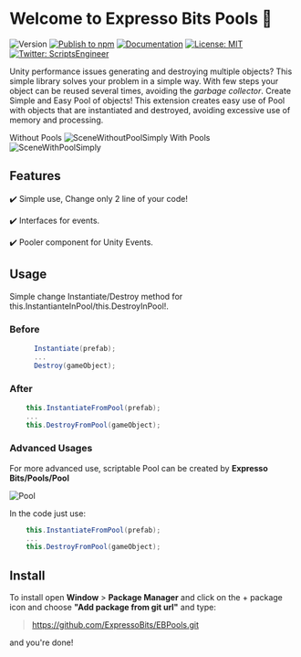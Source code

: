 # Welcome to Expresso Bits Pools 👋
![Version](https://img.shields.io/badge/version-1.1.8-blue.svg?cacheSeconds=2592000)
[![Publish to npm](https://github.com/ExpressoBits/EBPools/actions/workflows/main.yml/badge.svg)](https://github.com/ExpressoBits/EBPools/actions/workflows/main.yml)
[![Documentation](https://img.shields.io/badge/documentation-yes-brightgreen.svg)](todo-doc)
[![License: MIT](https://img.shields.io/badge/License-MIT-yellow.svg)](MIT)
[![Twitter: ScriptsEngineer](https://img.shields.io/twitter/follow/ScriptsEngineer.svg?style=social)](https://twitter.com/ScriptsEngineer)

Unity performance issues generating and destroying multiple objects?
This simple library solves your problem in a simple way. With few steps your object can be reused several times, avoiding the *garbage collector*.
Create Simple and Easy Pool of objects! This extension creates easy use of Pool with objects that are instantiated and destroyed, avoiding excessive use of memory and processing.

Without Pools
![SceneWithoutPoolSimply](https://raw.githubusercontent.com/wiki/ExpressoBits/EBPools/Images/SceneWithoutPoolSimply.gif)
With Pools
![SceneWithPoolSimply](https://raw.githubusercontent.com/wiki/ExpressoBits/EBPools/Images/SceneWithPoolSimply.gif)

## Features

✔️ Simple use,  Change only 2 line of your code!

✔️ Interfaces for events.

✔️ Pooler component for Unity Events.

## Usage
Simple change Instantiate/Destroy method for this.InstantianteInPool/this.DestroyInPool!.

### Before
```csharp
      Instantiate(prefab);
      ...
      Destroy(gameObject);
```

### After
```csharp
    this.InstantiateFromPool(prefab);
    ...
    this.DestroyFromPool(gameObject);
```

### Advanced Usages

For more advanced use, scriptable Pool can be created by <b>Expresso Bits/Pools/Pool</b>

![Pool](https://raw.githubusercontent.com/wiki/ExpressoBits/EBPools/Images/Pool.png)

In the code just use:

```csharp
    this.InstantiateFromPool(prefab);
    ...
    this.DestroyFromPool(gameObject);
```


## Install

To install open <b>Window</b> > <b>Package Manager</b> and click on the + package icon and choose <b>"Add package from git url"</b> and type:

> https://github.com/ExpressoBits/EBPools.git

and you're done!
